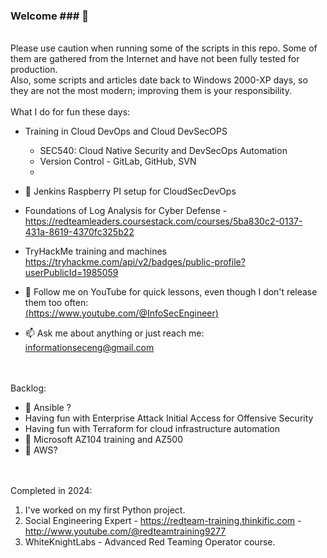 ### Welcome ### 👋

<BR> Please use caution when running some of the scripts in this repo. Some of them are gathered from the Internet and have not been fully tested for production. <BR> Also, some scripts and articles date back to Windows 2000-XP days, so they are not the most modern; improving them is your responsibility. 
<BR><BR>
What I do for fun these days:
- Training in Cloud DevOps and Cloud DevSecOPS
    - SEC540: Cloud Native Security and DevSecOps Automation
    - Version Control - GitLab, GitHub, SVN
    - 
- 👯 Jenkins Raspberry PI setup for CloudSecDevOps
- Foundations of Log Analysis for Cyber Defense - https://redteamleaders.coursestack.com/courses/5ba830c2-0137-431a-8619-4370fc325b22
- TryHackMe training and machines https://tryhackme.com/api/v2/badges/public-profile?userPublicId=1985059


- 💬 Follow me on YouTube for quick lessons, even though I don't release them too often:<BR>
[(https://www.youtube.com/@InfoSecEngineer)](https://www.youtube.com/@InfoSecEngineer)
- 📫 Ask me about anything or just reach me: informationseceng@gmail.com

<BR><BR>
Backlog:
- 🤔 Ansible ?
- Having fun with Enterprise Attack Initial Access for Offensive Security<BR>
- Having fun with Terraform for cloud infrastructure automation<BR>
- 🔭 Microsoft AZ104 training and AZ500
- 🌱 AWS?

<BR><BR>
Completed in 2024:
  1) I've worked on my first Python project.
  2) Social Engineering Expert - https://redteam-training.thinkific.com - http://www.youtube.com/@redteamtraining9277
  3) WhiteKnightLabs - Advanced Red Teaming Operator course.
